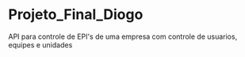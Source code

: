 # Projeto_Final_Diogo
API para controle de EPI's de uma empresa com controle de usuarios, equipes e unidades
